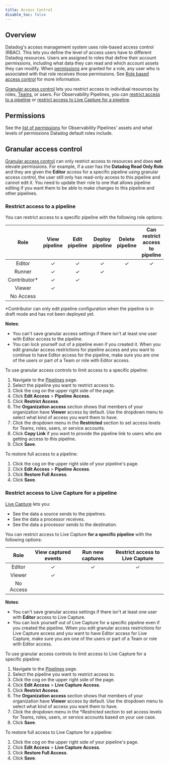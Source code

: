 ```yaml
---
title: Access Control
disable_toc: false
---
```


## Overview

Datadog's access management system uses role-based access control (RBAC). This lets you define the level of access users have to different Datadog resources. Users are assigned to roles that define their account permissions, including what data they can read and which account assets they can modify. When [permissions](#permissions) are granted for a role, any user who is associated with that role receives those permissions. See [Role based access control][1] for more information.

[Granular access control](#granular-access-control) lets you restrict access to individual resources by roles, [Teams][2], or users. For Observability Pipelines, you can [restrict access to a pipeline](#restrict-access-to-a-pipeline) or [restrict access to Live Capture for a pipeline](#restrict-access-to-live-capture-for-a-pipeline).

## Permissions

See the [list of permissions][3] for Observability Pipelines' assets and what levels of permissions Datadog default roles include.

## Granular access control

[Granular access control][4] can only restrict access to resources and does **not** elevate permissions. For example, if a user has the **Datadog Read Only Role** and they are given the **Editor** access for a specific pipeline using granular access control, the user still only has read-only access to this pipeline and cannot edit it. You need to update their role to one that allows pipeline editing if you want them to be able to make changes to this pipeline and other pipelines.

### Restrict access to a pipeline

You can restrict access to a specific pipeline with the following role options:

| Role | View pipeline | Edit pipeline | Deploy pipeline | Delete pipeline | Can restrict access to pipeline |
|:----:|:-------------:|:-------------:|:---------------:|:---------------:|:--------------------------:|
| Editor | ✓ | ✓ | ✓ | ✓ | ✓ |
| Runner | ✓ | ✓ | ✓ |  |  |
| Contributor* | ✓ | ✓ |  |  |  |
| Viewer | ✓ |  |  |  |  |
| No Access |  |  |  |  |  |

*Contributor can only edit pipeline configuration when the pipeline is in draft mode and has not been deployed yet.

**Notes**:

- You can't save granular access settings if there isn't at least one user with Editor access to the pipeline.
- You can lock yourself out of a pipeline even if you created it. When you edit granular access restrictions for pipeline access and you want to continue to have Editor access for the pipeline, make sure you are one of the users or part of a Team or role with Editor access.

To use granular access controls to limit access to a specific pipeline:

1. Navigate to the [Pipelines][5] page.
1. Select the pipeline you want to restrict access to.
1. Click the cog on the upper right side of the page.
1. Click **Edit Access** > **Pipeline Access**.
1. Click **Restrict Access**.
1. The **Organization access** section shows that members of your organization have **Viewer** access by default. Use the dropdown menu to select what kind of access you want them to have.
1. Click the dropdown menu in the **Restricted** section to set access levels for Teams, roles, users, or service accounts.
1. Click **Copy Link** if you want to provide the pipeline link to users who are getting access to this pipeline.
1. Click **Save**.

To restore full access to a pipeline:

1. Click the cog on the upper right side of your pipeline's page.
1. Click **Edit Access** > **Pipeline Access**.
1. Click **Restore Full Access**.
1. Click **Save**.

### Restrict access to Live Capture for a pipeline

[Live Capture][6] lets you:

- See the data a source sends to the pipelines.
- See the data a processor receives.
- See the data a processor sends to the destination.

You can restrict access to Live Capture **for a specific pipeline** with the following options:

| Role | View captured events | Run new captures | Restrict access to Live Capture |
|:----:|:--------------------:|:----------------:|:-------------------------------:|
| Editor | ✓ | ✓ | ✓ |
| Viewer | ✓ |  |  |
| No Access |  |  |  |

**Notes**:

- You can't save granular access settings if there isn't at least one user with **Editor** access to Live Capture.
- You can lock yourself out of Live Capture for a specific pipeline even if you created the pipeline. When you edit granular access restrictions for Live Capture access and you want to have Editor access for Live Capture, make sure you are one of the users or part of a Team or role with Editor access.

To use granular access controls to limit access to Live Capture for a specific pipeline:

1. Navigate to the [Pipelines][6] page.
1. Select the pipeline you want to restrict access to.
1. Click the cog on the upper right side of the page.
1. Click **Edit Access** > **Live Capture Access**.
1. Click **Restrict Access**.
1. The **Organization access** section shows that members of your organization have **Viewer** access by default. Use the dropdown menu to select what kind of access you want them to have.
1. Click the dropdown menu in the **Restricted* section to set access levels for Teams, roles, users, or service accounts based on your use case.
1. Click **Save**.

To restore full access to Live Capture for a pipeline:

1. Click the cog on the upper right side of your pipeline's page.
1. Click **Edit Access** > **Live Capture Access**.
1. Click **Restore Full Access**.
1. Click **Save**.

[1]: https://docs.datadoghq.com/account_management/rbac/?tab=datadogapplication#role-based-access-control
[2]: https://docs.datadoghq.com/account_management/teams/
[3]: https://docs.datadoghq.com/account_management/rbac/permissions/#observability-pipelines
[4]: https://docs.datadoghq.com/account_management/rbac/granular_access/
[5]: https://app.datadoghq.com/observability-pipelines
[6]: https://docs.datadoghq.com/observability_pipelines/live_capture/